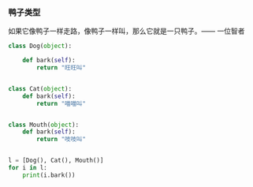 ### 鸭子类型

如果它像鸭子一样走路，像鸭子一样叫，那么它就是一只鸭子。—— 一位智者

```python
class Dog(object):

    def bark(self):
        return "旺旺叫"


class Cat(object):
    def bark(self):
        return "喵喵叫"


class Mouth(object):
    def bark(self):
        return "吱吱叫"


l = [Dog(), Cat(), Mouth()]
for i in l:
    print(i.bark())

```

